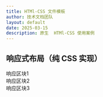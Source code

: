 ```yaml
---
title: HTMl-CSS 文件模板
author: 技术文档团队
layout: default
date: 2025-03-15
description: 原生  HTMl-CSS 使用案例
---
```


## 响应式布局（纯 CSS 实现）

<div
    style={{
        display: 'grid',
        gridTemplateColumns: 'repeat(1, 1fr)',
        gap: '1rem',
        marginTop: '1rem',
    }}
>
    <div style={{ padding: '1rem', backgroundColor: '#eff6ff' }}>响应区块1</div>
    <div style={{ padding: '1rem', backgroundColor: '#ecfdf5' }}>响应区块2</div>
    <div style={{ padding: '1rem', backgroundColor: '#fefce8' }}>响应区块3</div>
</div>
